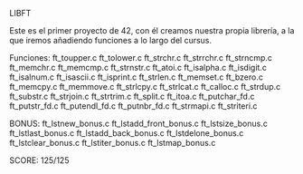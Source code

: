 
LIBFT

Este es el primer proyecto de 42, con él creamos nuestra propia librería, a la que iremos añadiendo funciones a lo largo del cursus.

Funciones:
	ft_toupper.c
	ft_tolower.c
	ft_strchr.c
	ft_strrchr.c
	ft_strncmp.c
	ft_memchr.c
	ft_memcmp.c
	ft_strnstr.c
	ft_atoi.c
	ft_isalpha.c
	ft_isdigit.c
	ft_isalnum.c
	ft_isascii.c
	ft_isprint.c
	ft_strlen.c
	ft_memset.c
	ft_bzero.c
	ft_memcpy.c
	ft_memmove.c
	ft_strlcpy.c
	ft_strlcat.c
	ft_calloc.c
	ft_strdup.c
	ft_substr.c
	ft_strjoin.c
	ft_strtrim.c
	ft_split.c
	ft_itoa.c
	ft_putchar_fd.c
	ft_putstr_fd.c
	ft_putendl_fd.c
	ft_putnbr_fd.c
	ft_strmapi.c
	ft_striteri.c

BONUS:
	ft_lstnew_bonus.c
	ft_lstadd_front_bonus.c
	ft_lstsize_bonus.c
	ft_lstlast_bonus.c
	ft_lstadd_back_bonus.c
	ft_lstdelone_bonus.c
	ft_lstclear_bonus.c
	ft_lstiter_bonus.c
	ft_lstmap_bonus.c

SCORE: 125/125
